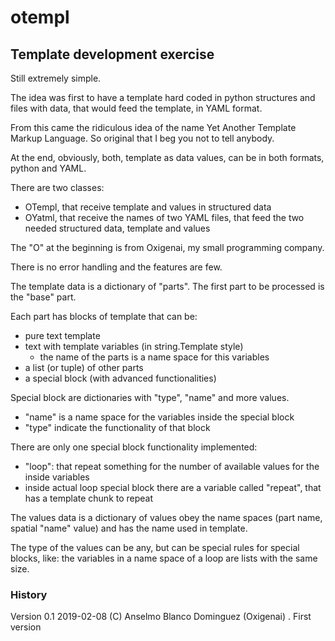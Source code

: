 # otempl

## Template development exercise

Still extremely simple.

The idea was first to have a template hard coded in python structures and files with data, that would feed the template, in YAML format.

From this came the ridiculous idea of the name Yet Another Template Markup Language. So original that I beg you not to tell anybody.

At the end, obviously, both, template as data values, can be in both formats, python and YAML.

There are two classes:
- OTempl, that receive template and values in structured data
- OYatml, that receive the names of two YAML files, that feed the two needed structured data, template and values

The "O" at the beginning is from Oxigenai, my small programming company.

There is no error handling and the features are few.

The template data is a dictionary of "parts". The first part to be processed is the "base"
part.

Each part has blocks of template that can be:
- pure text template
- text with template variables (in string.Template style)
  - the name of the parts is a name space for this variables
- a list (or tuple) of other parts
- a special block (with advanced functionalities)

Special block are dictionaries with "type", "name" and more values.
- "name" is a name space for the variables inside the special block
- "type" indicate the functionality of that block

There are only one special block functionality implemented:
- "loop": that repeat something for the number of available values for the inside variables
- inside actual loop special block there are a variable called "repeat", that has a template chunk to repeat

The values data is a dictionary of values obey the name spaces (part name, spatial "name" value) and has the name used in template.

The type of the values can be any, but can be special rules for special blocks, like: the variables in a name space of a loop are lists with the same size.

### History

Version 0.1 2019-02-08 (C) Anselmo Blanco Dominguez (Oxigenai) . First version

